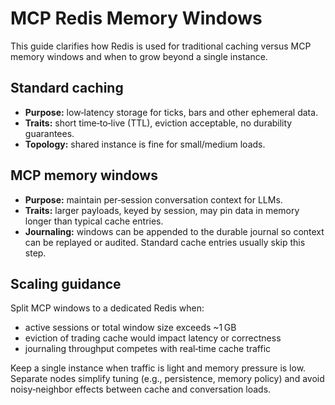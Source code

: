 MCP Redis Memory Windows
========================

This guide clarifies how Redis is used for traditional caching
versus MCP memory windows and when to grow beyond a single
instance.

Standard caching
----------------

* **Purpose:** low‑latency storage for ticks, bars and other
  ephemeral data.
* **Traits:** short time‑to‑live (TTL), eviction acceptable, no
  durability guarantees.
* **Topology:** shared instance is fine for small/medium loads.

MCP memory windows
------------------

* **Purpose:** maintain per‑session conversation context for LLMs.
* **Traits:** larger payloads, keyed by session, may pin data in
  memory longer than typical cache entries.
* **Journaling:** windows can be appended to the durable journal
  so context can be replayed or audited. Standard cache entries
  usually skip this step.

Scaling guidance
----------------

Split MCP windows to a dedicated Redis when:

* active sessions or total window size exceeds ~1 GB
* eviction of trading cache would impact latency or correctness
* journaling throughput competes with real‑time cache traffic

Keep a single instance when traffic is light and memory pressure
is low. Separate nodes simplify tuning (e.g., persistence,
memory policy) and avoid noisy‑neighbor effects between cache
and conversation loads.

